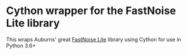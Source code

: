 # Cython wrapper for the FastNoise Lite library

This wraps Auburns' great [FastNoise Lite](https://github.com/Auburn/FastNoise/) library using Cython 
for use in Python 3.6+
